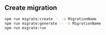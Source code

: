 ## Create migration

```bash
npm run migrate:create -- -n MigrationName
npm run migrate:generate -- -n MigrationName
npm run migrate:run
```